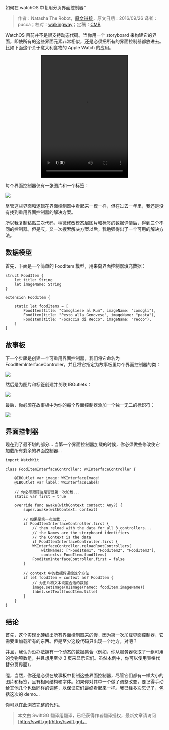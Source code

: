 如何在 watchOS 中复用分页界面控制器"

> 作者：Natasha The Robot，[原文链接](https://www.natashatherobot.com/how-to-reuse-paging-interfacecontrollers-in-watchos/)，原文日期：2016/09/26
> 译者：pucca；校对：[walkingway](http://chengway.in/)；定稿：[CMB](https://github.com/chenmingbiao)
  









WatchOS 目前并不是很支持动态代码。当你用一个 storyboard 来构建它的界面，即使所有的这些界面元素非常相似，还是必须把所有的界面控制器都放进去。比如下面这个关于意大利食物的 Apple Watch 的应用。



<center>
<video src="http://swiftgg-main.b0.upaiyun.com/video/how-to-reuse-paging-interfacecontrollers-in-watchos.mp4"  width="276" height="390" controls="controls">
Your browser does not support the video tag.
</video>
</center>

每个界面控制器仅有一张图片和一个标签：

![](https://www.natashatherobot.com/wp-content/uploads/Screen-Shot-2016-09-26-at-6.17.07-PM-768x306.png)

尽管这些界面和逻辑在界面控制器中看起来一模一样，但在过去一年里，我还是没有找到重用界面控制器的解决方案。

所以我复制粘贴三次代码，稍微修改模态层图片和标签的数据详情后，得到三个不同的控制器。但是哎，又一次搜索解决方案以后，我勉强得出了一个可用的解决方法。

## 数据模型

首先，下面是一个简单的 FoodItem 模型，用来向界面控制器填充数据：

    
    struct FoodItem {
        let title: String
        let imageName: String
    }
     
    extension FoodItem {
        
        static let foodItems = [
            FoodItem(title: "Camogliese al Rum", imageName: "comogli"),
            FoodItem(title: "Pesto alla Genovese", imageName: "pasta"),
            FoodItem(title: "Focaccia di Recco", imageName: "recco"),
        ]
    }

## 故事板

下一个步骤是创建一个可重用界面控制器，我们将它命名为 FoodItemInterfaceController，并且将它指定为故事板里每个界面控制器的类：

![](https://www.natashatherobot.com/wp-content/uploads/Screen-Shot-2016-09-26-at-6.26.41-PM-768x220.png)

然后是为图片和标签创建并关联 IBOutlets：

![](https://www.natashatherobot.com/wp-content/uploads/FoodItemInterfaceController_swift_%E2%80%94_Edited-768x154.png)

最后，你必须在故事板中为你的每个界面控制器添加一个独一无二的标识符：

![](https://www.natashatherobot.com/wp-content/uploads/Interface_storyboard_%E2%80%94_Edited-1-768x272.png)

## 界面控制器

现在到了最不堪的部分... 当第一个界面控制器加载的时候，你必须做些修改使它加载所有剩余的界面控制器...

    
    import WatchKit
     
    class FoodItemInterfaceController: WKInterfaceController {
     
        @IBOutlet var image: WKInterfaceImage!
        @IBOutlet var label: WKInterfaceLabel!
        
        // 你必须跟踪这是否是第一次加载...
        static var first = true
        
        override func awake(withContext context: Any?) {
            super.awake(withContext: context)
            
            // 如果是第一次加载... 
            if FoodItemInterfaceController.first {
                // then reload with the data for all 3 controllers... 
                // the Names are the storyboard identifiers 
                // the Context is the data
                if FoodItemInterfaceController.first {
                WKInterfaceController.reloadRootControllers(
                    withNames: ["FoodItem1", "FoodItem2", "FoodItem3"],
                    contexts: FoodItem.foodItems)
                FoodItemInterfaceController.first = false
            }
            
            // context 中的数据传递给这个方法
            if let foodItem = context as? FoodItem {
                // 为图片和文本设置合适的数据
                image.setImage(UIImage(named: foodItem.imageName))
                label.setText(foodItem.title)
            }
        }
    }

## 结论

首先，这个实现比硬编出所有界面控制器来的慢，因为第一次加载界面控制器，它需要重加载所有的东西。但是至少这段代码只出现一个地方，对吧？

并且，我认为没办法拥有一个动态的数据集合（例如，你从服务器获取了一组可用的食物项数组，并且想用至少 3 页来显示它们。虽然本例中，你可以使用表格代替分页界面）。

喔，当然，你还是必须在故事板中复制这些界面控制器，尽管它们都有一样大小的图片和标签，且有相同结构和字体。如果你对其中一个做了调整改变，要记得手动给其他几个也做同样的调整，以保证它们最终看起来一样。我已经多次忘记了，包括这次的 demo...

你可以[在此](https://github.com/NatashaTheRobot/WatchReusablePagingExample)浏览完整的代码。

> 本文由 SwiftGG 翻译组翻译，已经获得作者翻译授权，最新文章请访问 [http://swift.gg](http://swift.gg)。